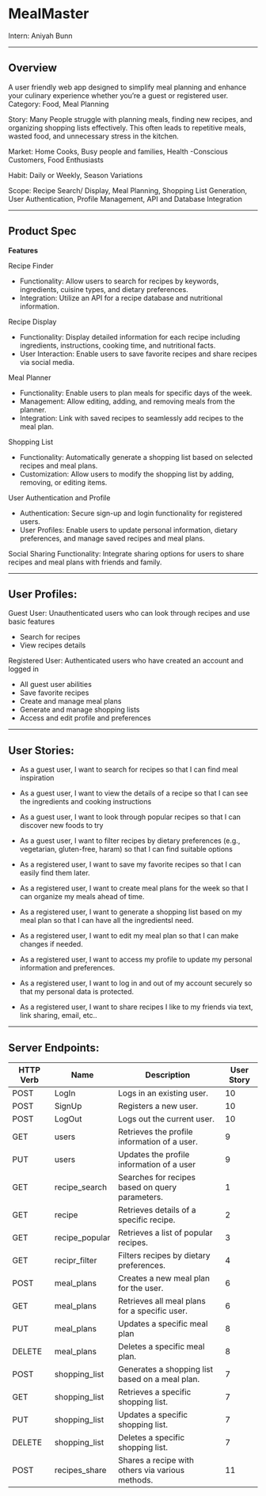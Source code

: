 # MealMaster
Intern: Aniyah Bunn

----------------------------------------------------------------------------

## Overview

A user friendly web app designed to simplify meal planning and enhance your culinary experience whether you’re a guest or registered user. 
Category: Food, Meal Planning 

Story: Many People struggle with planning meals, finding new recipes, and organizing shopping lists effectively. This often leads to repetitive meals, wasted food, and unnecessary stress in the kitchen. 

Market: Home Cooks, Busy people and families, Health -Conscious Customers, Food Enthusiasts

Habit: Daily or Weekly, Season Variations

Scope: Recipe Search/ Display, Meal Planning, Shopping List Generation, User Authentication, Profile Management, API and Database Integration

----------------------------------------------------------------------------


## Product Spec

**Features**

Recipe Finder 
- Functionality: Allow users to search for recipes by keywords, ingredients, cuisine types, and dietary preferences.
- Integration: Utilize an  API for a recipe database and nutritional information.
  
Recipe Display
- Functionality: Display detailed information for each recipe including ingredients, instructions, cooking time, and nutritional facts.
- User Interaction: Enable users to save favorite recipes and share recipes via social media.

Meal Planner
- Functionality: Enable users to plan meals for specific days of the week.
- Management: Allow editing, adding, and removing meals from the planner.
- Integration: Link with saved recipes to seamlessly add recipes to the meal plan.

Shopping List
- Functionality: Automatically generate a shopping list based on selected recipes and meal plans.
- Customization: Allow users to modify the shopping list by adding, removing, or editing items.

User Authentication and Profile
- Authentication: Secure sign-up and login functionality for registered users.
- User Profiles: Enable users to update personal information, dietary preferences, and manage saved recipes and meal plans.

Social Sharing
Functionality: Integrate sharing options for users to share recipes and meal plans with friends and family.

----------------------------------------------------------------------------


## User Profiles:

Guest User: Unauthenticated users who can look through recipes and use basic features 
- Search for recipes
- View recipes details 

Registered User: Authenticated users who have created an account and logged in 
- All guest user abilities 
- Save favorite recipes 
- Create and manage meal plans 
- Generate and manage shopping lists 
- Access and edit profile and preferences

----------------------------------------------------------------------------

## User Stories:
- As a guest user, I want to search for recipes so that I can find meal inspiration 

- As a guest user, I want to view the details of a recipe so that I can see the ingredients and cooking instructions

- As a guest user, I want to look through popular  recipes so that I can discover new foods to try 

- As a guest user, I want to filter recipes by dietary preferences (e.g., vegetarian, gluten-free, haram)  so that I can find suitable options 

- As a registered user, I want to save my favorite recipes so that I can easily find them later. 

- As a registered user, I want to create meal plans for the week so that I can organize my meals ahead of time.

- As a registered user, I want to generate a shopping list based on my meal plan so that I can have all the ingredientsI need.

- As a registered user, I want to edit my meal plan so that I can make changes if needed.

- As a registered user, I want to access my profile to update my personal information and preferences.

- As a registered user, I want to log in and out of my account securely so that my personal data is protected. 

- As a registered user, I want to share recipes I like to my friends via text, link sharing, email, etc..

----------------------------------------------------------------------------

## Server Endpoints:
| HTTP Verb | Name | Description | User Story | 
------------|------|-------------|------------|
POST | LogIn | Logs in an existing user.| 10
POST | SignUp| Registers a new user. |10
POST | LogOut | Logs out the current user.| 10
GET | users | Retrieves the profile information of a user.| 9
PUT | users | Updates the profile information of a user | 9
GET | recipe_search | Searches for recipes based on query parameters. |1
GET | recipe | Retrieves details of a specific recipe. | 2
GET | recipe_popular | Retrieves a list of popular recipes. | 3
GET | recipr_filter | Filters recipes by dietary preferences. | 4
POST | meal_plans | Creates a new meal plan for the user. | 6
GET | meal_plans | Retrieves all meal plans for a specific user. | 6
PUT | meal_plans | Updates a specific meal plan | 8
DELETE | meal_plans | Deletes a specific meal plan. | 8
POST | shopping_list | Generates a shopping list based on a meal plan. | 7
GET | shopping_list | Retrieves a specific shopping list. | 7
PUT | shopping_list | Updates a specific shopping list. | 7 
DELETE | shopping_list | Deletes a specific shopping list. | 7
POST | recipes_share | Shares a recipe with others via various methods. | 11





